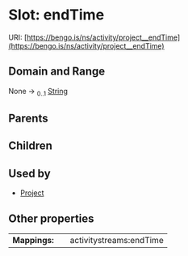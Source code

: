 
# Slot: endTime




URI: [https://bengo.is/ns/activity/project__endTime](https://bengo.is/ns/activity/project__endTime)


## Domain and Range

None &#8594;  <sub>0..1</sub> [String](types/String.md)

## Parents


## Children


## Used by

 * [Project](Project.md)

## Other properties

|  |  |  |
| --- | --- | --- |
| **Mappings:** | | activitystreams:endTime |

